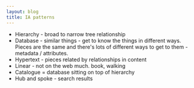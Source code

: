 ```yaml
---
layout: blog
title: IA patterns
---
```

* Hierarchy - broad to narrow tree relationship
* Database - similar things - get to know the things in different ways. Pieces are the same and there's lots of different ways to get to them - metadata / attributes. 
* Hypertext - pieces related by relationships in content 
* Linear - not on the web much. book, walking 
* Catalogue = database sitting on top of hierarchy 
* Hub and spoke - search results
